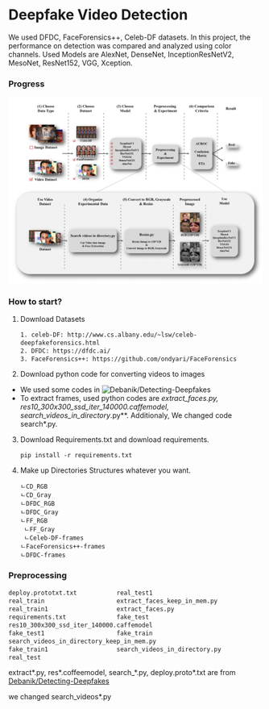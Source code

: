 # Deepfake Video Detection

We used DFDC, FaceForensics++, Celeb-DF datasets.
In this project, the performance on detection was compared and analyzed using color channels.
Used Models are AlexNet, DenseNet, InceptionResNetV2, MesoNet, ResNet152, VGG, Xception.

### Progress

![Progress](./progress.png)

### How to start?

1. Download Datasets

   ```
   1. celeb-DF: http://www.cs.albany.edu/~lsw/celeb-deepfakeforensics.html
   2. DFDC: https://dfdc.ai/
   3. FaceForensics++: https://github.com/ondyari/FaceForensics
   ```

2. Download python code for converting videos to images

- We used some codes in ![Debanik/Detecting-Deepfakes](https://github.com/Debanik/Detecting-Deepfakes)
- To extract frames, used python codes are
  **extract_faces*.py, res10_300x300_ssd_iter_140000.caffemodel, search_videos_in_directory*.py**.
  Additionaly, We changed code search\*.py.

3. Download Requirements.txt and download requirements.

   ```
   pip install -r requirements.txt
   ```

4. Make up Directories Structures whatever you want.
   ```
   ㄴCD_RGB
   ㄴCD_Gray
   ㄴDFDC_RGB
   ㄴDFDC_Gray
   ㄴFF_RGB
    ㄴFF_Gray
    ㄴCeleb-DF-frames
   ㄴFaceForensics++-frames
   ㄴDFDC-frames
   ```
   <div></div>

### Preprocessing

```
deploy.prototxt.txt           real_test1
real_train                    extract_faces_keep_in_mem.py
real_train1                   extract_faces.py
requirements.txt              fake_test
res10_300x300_ssd_iter_140000.caffemodel
fake_test1                    fake_train
search_videos_in_directory_keep_in_mem.py
fake_train1                   search_videos_in_directory.py
real_test
```

extract*.py, res*.coffeemodel, search\_\*.py, deploy.proto\*.txt are from [Debanik/Detecting-Deepfakes](https://github.com/Debanik/Detecting-Deepfakes)

we changed search_videos\*.py
